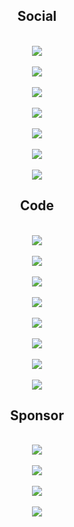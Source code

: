 <div align="center">

<h2>Social</h2>

<a href="https://www.reddit.com/user/infinitivewitch"><br /><img src="https://img.shields.io/badge/Reddit-infinitivewitch-FF4500.svg?style=for-the-badge&logo=Reddit&logoColor=white" /><br /></a>
<a href="https://www.twitch.tv/infinitivewitch"><br /><img src="https://img.shields.io/badge/Twitch-infinitivewitch-9146FF.svg?style=for-the-badge&logo=Twitch&logoColor=white" /><br /></a>
<a href="https://anilist.co/user/infinitivewitch"><br /><img src="https://img.shields.io/badge/AniList-infinitivewitch-02A9FF.svg?style=for-the-badge&logo=AniList&logoColor=white" /><br /></a>
<a href="https://www.youtube.com/@infinitivewitch"><br /><img src="https://img.shields.io/badge/YouTube-infinitivewitch-FF0000.svg?style=for-the-badge&logo=YouTube&logoColor=white" /><br /></a>
<a href="https://discordapp.com/users/1088800006959530056"><br /><img src="https://img.shields.io/badge/Discord-infinitivewitch%235530-5865F2.svg?style=for-the-badge&logo=Discord&logoColor=white" /><br /></a>
<a href="https://matrix.to/#/@infinitivewitch:fedora.im"><br /><img src="https://img.shields.io/badge/Matrix-%40infinitivewitch%3Afedora.im-000000.svg?style=for-the-badge&logo=Matrix&logoColor=white" /><br /></a>
<a href="https://fe.disroot.org/@infinitivewitch"><br /><img src="https://img.shields.io/badge/Akkoma-%40infinitivewitch%40fe.disroot.org-FBA457.svg?style=for-the-badge&logo=Pleroma&logoColor=white" /><br /></a>

<h2>Code</h2>

<a href="https://wakatime.com/@infinitivewitch"><br /><img src="https://wakatime.com/badge/user/b2322c6b-71b3-4f6b-b353-ca2769187b44.svg?style=for-the-badge" /><br /></a>
<a href="https://gitlab.gnome.org/infinitivewitch"><br /><img src="https://img.shields.io/badge/GNOME-infinitivewitch-4A86CF.svg?style=for-the-badge&logo=GNOME&logoColor=white" /><br /></a>
<a href="https://gitlab.com/infinitivewitch"><br /><img src="https://img.shields.io/badge/GitLab-infinitivewitch-FC6D26.svg?style=for-the-badge&logo=GitLab&logoColor=white" /><br /></a>
<a href="https://github.com/infinitivewitch"><br /><img src="https://img.shields.io/badge/GitHub-infinitivewitch-181717.svg?style=for-the-badge&logo=GitHub&logoColor=white" /><br /></a>
<a href="https://git.disroot.org/infinitivewitch"><br /><img src="https://img.shields.io/badge/Forgejo-infinitivewitch-50162D.svg?style=for-the-badge&logo=Disroot&logoColor=white" /><br /></a>
<a href="https://codeberg.org/infinitivewitch"><br /><img src="https://img.shields.io/badge/Codeberg-infinitivewitch-2185D0.svg?style=for-the-badge&logo=Codeberg&logoColor=white" /><br /></a>
<a href="https://www.codewars.com/users/infinitivewitch"><br /><img src="https://img.shields.io/badge/Codewars-infinitivewitch-B1361E.svg?style=for-the-badge&logo=Codewars&logoColor=white" /><br /></a>
<a href="https://stackoverflow.com/users/21598502"><br /><img src="https://img.shields.io/badge/Stack%20Overflow-user:21598502-F58025.svg?style=for-the-badge&logo=Stack-Overflow&logoColor=white" /><br /></a>

<h2>Sponsor</h2>

<a href="https://ko-fi.com/infinitivewitch"><br /><img src="https://img.shields.io/badge/Kofi-infinitivewitch-FF5E5B.svg?style=for-the-badge&logo=Ko-fi&logoColor=white" /><br /></a>
<a href="https://patreon.com/InfinitiveWitch"><br /><img src="https://img.shields.io/badge/Patreon-InfinitiveWitch-FF424D.svg?style=for-the-badge&logo=Patreon&logoColor=white" /><br /></a>
<a href="https://liberapay.com/infinitivewitch"><br /><img src="https://img.shields.io/badge/Liberapay-infinitivewitch-F6C915.svg?style=for-the-badge&logo=Liberapay&logoColor=white" /><br /></a>
<a href="https://github.com/sponsors/infinitivewitch"><br /><img src="https://img.shields.io/badge/GitHub%20Sponsors-infinitivewitch-EA4AAA.svg?style=for-the-badge&logo=GitHub-Sponsors&logoColor=white" /><br /></a>

</div>
